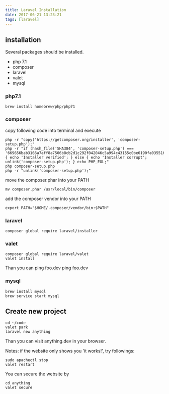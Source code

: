 ```yaml
---
title: Laravel Installation
date: 2017-06-21 13:23:21
tags: [laravel]
---
```

<!-- toc -->

## installation

Several packages should be installed.

* php 7.1
* composer
* laravel
* valet
* mysql

### php7.1

    brew install homebrew/php/php71

### composer

copy following code into terminal and execute

    php -r "copy('https://getcomposer.org/installer', 'composer-setup.php');"
    php -r "if (hash_file('SHA384', 'composer-setup.php') === '669656bab3166a7aff8a7506b8cb2d1c292f042046c5a994c43155c0be6190fa0355160742ab2e1c88d40d5be660b410') { echo 'Installer verified'; } else { echo 'Installer corrupt'; unlink('composer-setup.php'); } echo PHP_EOL;"
    php composer-setup.php
    php -r "unlink('composer-setup.php');"


move the composer.phar into your PATH

    mv composer.phar /usr/local/bin/composer


add the composer vendor into your PATH

    export PATH="$HOME/.composer/vendor/bin:$PATH"

### laravel

    composer global require laravel/installer

### valet 

    composer global require laravel/valet
    valet install

Than you can ping foo.dev
    ping foo.dev

### mysql

    brew install mysql
    brew service start mysql

## Create new project

    cd ~/code
    valet park
    laravel new anything

Than you can visit anything.dev in your browser.

Notes: if the website only shows you 'it works!', try followings:

    sudo apachectl stop
    valet restart

You can secure the website by

    cd anything
    valet secure

